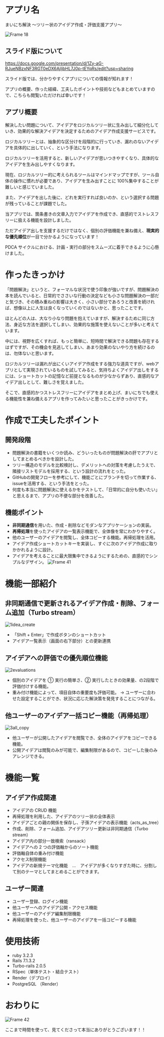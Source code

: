# アプリ名

まいにち解決
～ツリー状のアイデア作成・評価支援アプリ～

![Frame 18](https://github.com/ktyd-3/SolveProblem/assets/150873817/9cb05326-31d3-4a38-87f8-23cee7de04e8)

## スライド版について

https://docs.google.com/presentation/d/1Zy-aG-RJueNBzxNF3RGT0eDX6AjljbHL7J0p-tEYqRs/edit?usp=sharing

スライド版では、分かりやすくアプリについての情報が知れます！

アプリの概要、作った経緯、工夫したポイントや技術などもまとめていますので、こちらも閲覧いただければ幸いです！
　
## アプリ概要

解決したい問題について、アイデアをロジカルツリー状に生み出して細分化していき、効果的な解決アイデアを決定するためのアイデア作成支援サービスです。
 
ロジカルツリーとは、抽象的な区分けを段階的に行っていき、漏れのないアイデアを具体的に出していく、という手法になります。
 
ロジカルツリーを活用すると、新しいアイデアが思いつきやすくなり、具体的なアイデアを生み出しやすくなります。
 
現在、ロジカルツリー的に考えられるツールはマインドマップですが、ツール自体の操作に慣れが必要であり、アイデアを生み出すことに 100%集中することが難しいと感じていました。
 
また、アイデアを出した後に、どれを実行すれば良いのか、という選択する問題が残っていることが課題でした。
 
当アプリでは、箇条書きの文章入力でアイデアを作成でき、直感的でストレスフリーに扱える機能を設計しました。

ただアイデア出しを支援するだけではなく、個別の評価機能を兼ね備え、**現実的な優先順位**が一目で分かるようになっています！

PDCA サイクルにおける、計画・実行の部分をスムーズに着手できるように心懸けました。


# 作ったきっかけ

「問題解決」というと、フォーマルな状況で使う印象が強いですが、問題解決の本を読んでいると、日常的でささいな行動の決定なども小さな問題解決の一部だと気づき、その積み重ねの影響は大きく、小さい部分であろうと改善を続ければ、想像以上に人生は良くなっていくのではないかと、思ったことです。

ほとんどの人は、大なり小なり問題を抱えていますが、解決するために同じ方法、身近な方法を選択してしまい、効果的な施策を使えないことが多いと考えています。

中には、視野を広くすれば、もっと簡単に、短時間で解決できる問題も存在するはずですが、その機会を見逃してしまい、あまり効果のないやり方を続けるのは、勿体ないと思います。

ロジカルツリーは漏れが出にくいアイデア作成をする強力な道具ですが、webアプリとして実現されているものを試してみると、気持ちよくアイデア出しをするには、ショートカットの記憶など前提となるものが少なからずあり、直感的なアイデア出しとして、難しさを覚えました。

そこで、直感的かつストレスフリーにアイデアをまとめ上げ、まいにちでも使える機能性を兼ね備えるアプリを作ってみたいと思ったことがきっかけです。

# 作成で工夫したポイント

## 開発段階

- 問題解決の書籍をいくつか読み、どういったものが問題解決の肝でアプリとしてまとめるべきかを設計した。
- ツリー構造のモデルを比較検討し、デメリットへの対策を考慮したうえで、隣接リストモデルを採用する、という設計の流れをとった。
- GitHubの開発フローを参考にして、機能ごとにブランチを切って作業する、issueを活用する、という手法をとった。
- 何度も本当に問題解決に使えるかをテストして、「日常的に自分も使いたい」と思えるまで、アプリの不便な部分を改善した。

## 機能ポイント

- **非同期通信**を用いた、作成・削除などモダンなアプリケーションの実装。
- **再帰処理**を使ったアイデアの一覧表示機能で、全体像を常にわかりやすく。
- 他のユーザーのアイデアを閲覧し、全体コピーする機能。再帰処理を活用。
- アイデア作成ショートカットキーを実装し、すぐに次のアイデア作成に取りかかれるように設計。
- アイデアを考えることに最大限集中できるようにするための、直感的でシンプルなデザイン。
  ![Frame 41](https://github.com/ktyd-3/SolveProblem/assets/150873817/d92042ae-52a2-44ab-bd7e-34ff1483d7cd)

# 機能一部紹介

## 非同期通信で更新されるアイデア作成・削除、フォーム追加（Turbo stream）

![1idea_create](https://github.com/ktyd-3/SolveProblem/assets/150873817/01b7cc16-f337-490d-99ca-73475ad4880f)

- 「Shift + Enter」で作成ボタンのショートカット
- アイデア一覧表示（画面の右下部分）との更新連携

## アイデアへの評価での優先順位機能

![2evaluations](https://github.com/ktyd-3/SolveProblem/assets/150873817/5513065f-5189-4c81-8bc9-a6a929ef48ba)

- 個別のアイデアを ① 実行の簡単さ、② 実行したときの効果量、の2段階で評価付けする機能。
- 重み付け機能によって、項目自体の重要度も評価可能。
  → ユーザーに合わせた設定することができ、状況に応じた解決策を発見することにつながる。

## 他ユーザーのアイデア一括コピー機能（再帰処理）

![3all_copy](https://github.com/ktyd-3/SolveProblem/assets/150873817/08f24668-d090-4882-af1d-d98cda86f460)

- 他ユーザーが公開したアイデアを閲覧でき、全体のアイデアをコピーできる機能。
- 公開アイデアは閲覧のみが可能で、編集制限があるので、コピーした後のみアレンジできる。

# 機能一覧

## アイデア作成関連

- アイデアの CRUD 機能
- 再帰処理を利用した、アイデアのツリー状の全体表示
- アイデアごとの親の関係を保存し、子孫アイデアの表示機能（acts_as_tree）
- 作成、削除、フォーム追加、アイデアツリー更新は非同期通信（Turbo stream）
- アイデア内の部分一致検索（ransack）
- アイデアへの 2 つの評価軸からのソート機能
- 評価軸自体の重み付け機能
- アクセス制限機能
- アイデアの新規テーマ化機能　…　アイデアが多くなりすぎた時に、分割して別のテーマとしてまとめることができます。

## ユーザー関連

- ユーザー登録、ログイン機能
- 他ユーザーへのアイデア公開・アクセス機能
- 他ユーザーのアイデア編集制限機能
- 再帰処理を使った、他ユーザーのアイデアを一括コピーする機能



# 使用技術

- ruby 3.2.3
- Rails 7.1.3.2
- Turbo-rails 2.0.5
- RSpec（単体テスト・結合テスト）
- Render（デプロイ）
- PostgreSQL （Render）

# おわりに

![Frame 42](https://github.com/ktyd-3/SolveProblem/assets/150873817/166aebfa-f02f-4145-a38c-0ea88884ee48)

ここまで時間を使って、見てくださって本当にありがとうございます！！
